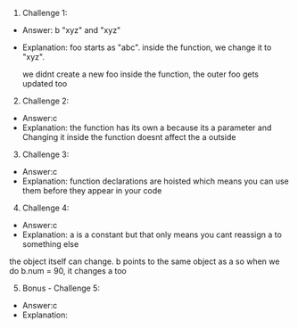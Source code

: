 1. Challenge 1:
  - Answer: b "xyz" and "xyz"
  - Explanation: foo starts as "abc". inside the function, we change it to "xyz".

    we didnt create a new foo inside the function, the outer foo gets updated too


2. Challenge 2:
  - Answer:c
  - Explanation: the function has its own a because its a parameter and Changing it inside the function doesnt affect the a outside


3. Challenge 3:
  - Answer:c
  - Explanation: function declarations are hoisted which means you can use them before they appear in your code


4. Challenge 4:
  - Answer:c
  - Explanation: a is a constant but that only means you cant reassign a to something else

   the object itself can change. b points to the same object as a so when we do b.num = 90, it changes a too


5. Bonus - Challenge 5:
  - Answer:c
  - Explanation: